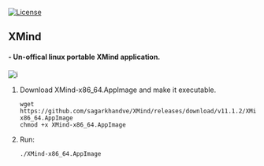 [![License](https://img.shields.io/badge/License-MIT-blue)](#license "Go to license section")

## XMind
#### - Un-offical linux portable XMind application.

![i](https://user-images.githubusercontent.com/90393971/150856041-7e6c08d6-020d-4d90-8344-31b780255362.png)

1. Download XMind-x86_64.AppImage and make it executable.
   ```shell
   wget https://github.com/sagarkhandve/XMind/releases/download/v11.1.2/XMind-x86_64.AppImage
   chmod +x XMind-x86_64.AppImage
   ```
2. Run:

   ```shell
   ./XMind-x86_64.AppImage
   ```

